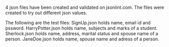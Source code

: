4 json files have been created and validated on jsonlint.com.
The files were created to try out different json values.

The following are the test files:
SignUp.json holds name, email id and pssword.
HarryPotter.json holds name, subjects and marks of a student.
Sherlock.json holds name, address, marital status and spouse name of a person.
JaneDoe.json holds name, spouse name and adress of a person.